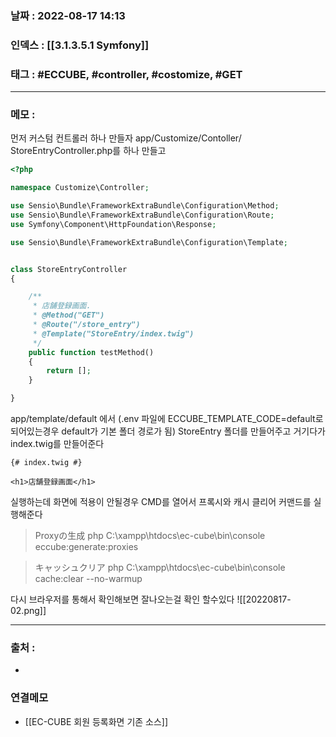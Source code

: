 ### 날짜 :  2022-08-17 14:13

### 인덱스 : [[3.1.3.5.1 Symfony]]

### 태그 : #ECCUBE, #controller, #costomize, #GET


----

### 메모 :

먼저 커스텀 컨트롤러 하나 만들자
app/Customize/Contoller/
StoreEntryController.php를 하나 만들고
```php
<?php

namespace Customize\Controller;

use Sensio\Bundle\FrameworkExtraBundle\Configuration\Method;
use Sensio\Bundle\FrameworkExtraBundle\Configuration\Route;
use Symfony\Component\HttpFoundation\Response;

use Sensio\Bundle\FrameworkExtraBundle\Configuration\Template;


class StoreEntryController
{

    /**
     * 店舗登録画面.
     * @Method("GET")
     * @Route("/store_entry")
     * @Template("StoreEntry/index.twig")
     */
    public function testMethod()
    {
        return [];
    }

}

```

app/template/default 에서 
(.env 파일에 ECCUBE_TEMPLATE_CODE=default로 되어있는경우 default가 기본 폴더 경로가 됨)
StoreEntry 폴더를 만들어주고 거기다가 index.twig를 만들어준다

```twig
{# index.twig #}

<h1>店舗登録画面</h1>
```

실행하는데 화면에 적용이 안될경우
CMD를 열어서 
프록시와 캐시 클리어 커맨드를 실행해준다
>Proxyの生成
>php C:\xampp\htdocs\ec-cube\bin\console eccube:generate:proxies

>キャッシュクリア
>php C:\xampp\htdocs\ec-cube\bin\console cache:clear --no-warmup

다시 브라우저를 통해서 확인해보면 잘나오는걸 확인 할수있다
![[20220817-02.png]]



----
### 출처 :
-


### 연결메모
- [[EC-CUBE 회원 등록화면 기존 소스]]














